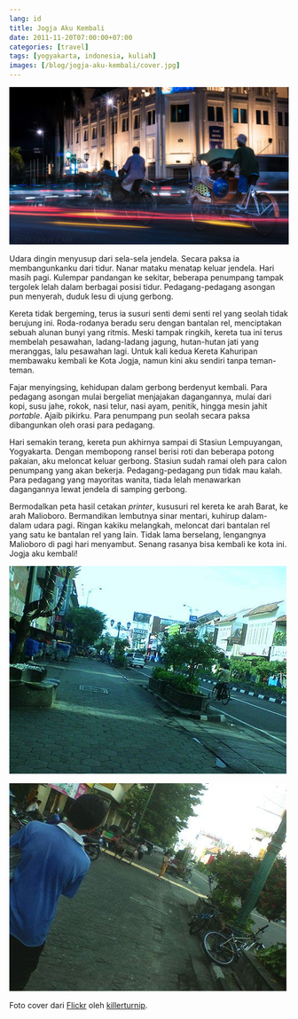 ```yaml
---
lang: id
title: Jogja Aku Kembali
date: 2011-11-20T07:00:00+07:00
categories: [travel]
tags: [yogyakarta, indonesia, kuliah]
images: [/blog/jogja-aku-kembali/cover.jpg]
---
```

![Jogja Aku Kembali](cover.jpg)

Udara dingin menyusup dari sela-sela jendela. Secara paksa ia membangunkanku dari tidur. Nanar mataku menatap keluar jendela. Hari masih pagi. Kulempar pandangan ke sekitar, beberapa penumpang tampak tergolek lelah dalam berbagai posisi tidur. Pedagang-pedagang asongan pun menyerah, duduk lesu di ujung gerbong.

Kereta tidak bergeming, terus ia susuri senti demi senti rel yang seolah tidak berujung ini. Roda-rodanya beradu seru dengan bantalan rel, menciptakan sebuah alunan bunyi yang ritmis. Meski tampak ringkih, kereta tua ini terus membelah pesawahan, ladang-ladang jagung, hutan-hutan jati yang meranggas, lalu pesawahan lagi. Untuk kali kedua Kereta Kahuripan membawaku kembali ke Kota Jogja, namun kini aku sendiri tanpa teman-teman.

Fajar menyingsing, kehidupan dalam gerbong berdenyut kembali. Para pedagang asongan mulai bergeliat menjajakan dagangannya, mulai dari kopi, susu jahe, rokok, nasi telur, nasi ayam, penitik, hingga mesin jahit *portable*. Ajaib pikirku. Para penumpang pun seolah secara paksa dibangunkan oleh orasi para pedagang.

Hari semakin terang, kereta pun akhirnya sampai di Stasiun Lempuyangan, Yogyakarta. Dengan membopong ransel berisi roti dan beberapa potong pakaian, aku meloncat keluar gerbong. Stasiun sudah ramai oleh para calon penumpang yang akan bekerja. Pedagang-pedagang pun tidak mau kalah. Para pedagang yang mayoritas wanita, tiada lelah menawarkan dagangannya lewat jendela di samping gerbong.

Bermodalkan peta hasil cetakan *printer*, kususuri rel kereta ke arah Barat, ke arah Malioboro. Bermandikan lembutnya sinar mentari, kuhirup dalam-dalam udara pagi. Ringan kakiku melangkah, meloncat dari bantalan rel yang satu ke bantalan rel yang lain. Tidak lama berselang, lengangnya Malioboro di pagi hari menyambut. Senang rasanya bisa kembali ke kota ini. Jogja aku kembali!

![Jalan Malioboro di pagi hari.](01-malioboro.jpg)

![Lengangnya jalan Malioboro di pagi hari.](02-malioboro-pagi.jpg)

Foto cover dari [Flickr](https://www.flickr.com/photos/killerturnip/11925199334/) oleh [killerturnip](https://www.flickr.com/photos/killerturnip/).
